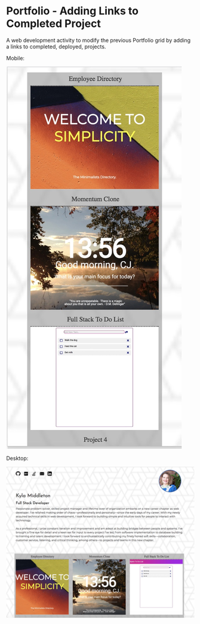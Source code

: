 # Portfolio - Adding Links to Completed Project

A web development activity to modify the previous Portfolio grid by adding a links to completed, deployed, projects.  

Mobile:

![Portfolio_Mobile](images/portfolio_mobile_projects.jpeg)

Desktop:

![portfolio](images/portfolio_desktop_projects.jpeg)
